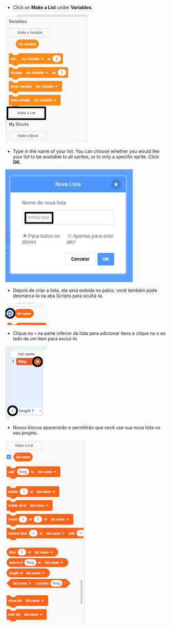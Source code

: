 + Click on **Make a List** under **Variables**.

![Faça uma lista](images/make-a-list-annotated.png)

+ Type in the name of your list. You can choose whether you would like your list to be available to all sprites, or to only a specific sprite. Click **OK**.

![Lista de nomes](images/list-name-annotated.png)

+ Depois de criar a lista, ela será exibida no palco, você também pode desmarca-la na aba Scripts para ocultá-la.

![Mostrar/esconder lista](images/list-show-hide-annotated.png)

+ Clique no `+` na parte inferior da lista para adicionar itens e clique no x ao lado de um item para excluí-lo.

![Mostrar/esconder lista](images/list-add-delete-annotated.png)

+ Novos blocos aparecerão e permitirão que você use sua nova lista no seu projeto.

![Lista de blocos](images/list-blocks.png)